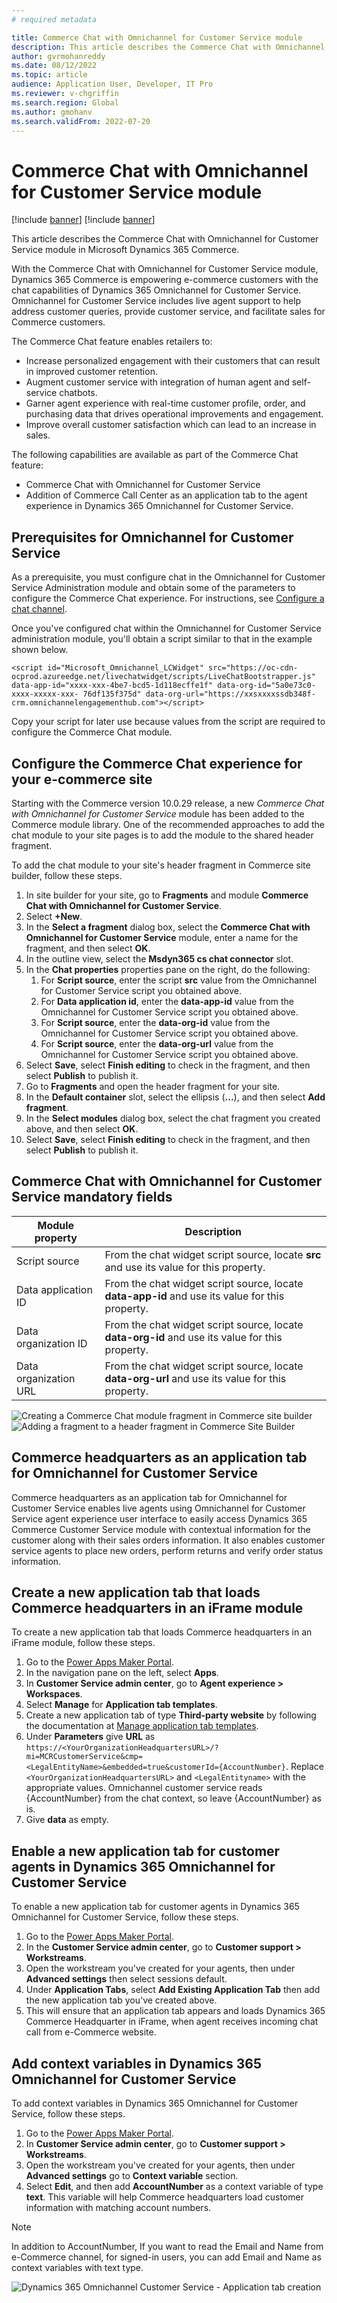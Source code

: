 ```yaml
---
# required metadata

title: Commerce Chat with Omnichannel for Customer Service module
description: This article describes the Commerce Chat with Omnichannel for Customer Service module in Microsoft Dynamics 365 Commerce.
author: gvrmohanreddy
ms.date: 08/12/2022
ms.topic: article
audience: Application User, Developer, IT Pro
ms.reviewer: v-chgriffin
ms.search.region: Global
ms.author: gmohanv
ms.search.validFrom: 2022-07-20
---
```


# Commerce Chat with Omnichannel for Customer Service module

[!include [banner](includes/banner.md)]
[!include [banner](includes/preview-banner.md)]

This article describes the Commerce Chat with Omnichannel for Customer Service module in Microsoft Dynamics 365 Commerce.

With the Commerce Chat with Omnichannel for Customer Service module, Dynamics 365 Commerce is empowering e-commerce customers with the chat capabilities of Dynamics 365 Omnichannel for Customer Service. Omnichannel for Customer Service includes live agent support to help address customer queries, provide customer service, and facilitate sales for Commerce customers. 

The Commerce Chat feature enables retailers to:

- Increase personalized engagement with their customers that can result in improved customer retention.
- Augment customer service with integration of human agent and self-service chatbots.
- Garner agent experience with real-time customer profile, order, and purchasing data that drives operational improvements and engagement.
- Improve overall customer satisfaction which can lead to an increase in sales.
 
The following capabilities are available as part of the Commerce Chat feature:

 - Commerce Chat with Omnichannel for Customer Service
 - Addition of Commerce Call Center as an application tab to the agent experience in Dynamics 365 Omnichannel for Customer Service.

## Prerequisites for Omnichannel for Customer Service 

As a prerequisite, you must configure chat in the Omnichannel for Customer Service Administration module and obtain some of the parameters to configure the Commerce Chat experience. For instructions, see [Configure a chat channel](/dynamics365/customer-service/set-up-chat-widget).

Once you've configured chat within the Omnichannel for Customer Service administration module, you'll obtain a script similar to that in the example shown below.  

`<script id="Microsoft_Omnichannel_LCWidget" src="https://oc-cdn-ocprod.azureedge.net/livechatwidget/scripts/LiveChatBootstrapper.js" data-app-id="xxxx-xxx-4be7-bcd5-1d118ecffe1f" data-org-id="5a0e73c0-xxxx-xxxxx-xxx- 76df135f375d" data-org-url="https://xxsxxxxssdb348f-crm.omnichannelengagementhub.com"></script>`

Copy your script for later use because values from the script are required to configure the Commerce Chat module.

## Configure the Commerce Chat experience for your e-commerce site 

Starting with the Commerce version 10.0.29 release, a new *Commerce Chat with Omnichannel for Customer Service* module has been added to the Commerce module library. One of the recommended approaches to add the chat module to your site pages is to add the module to the shared header fragment. 

To add the chat module to your site's header fragment in Commerce site builder, follow these steps.

1. In site builder for your site, go to **Fragments** and module **Commerce Chat with Omnichannel for Customer Service**.
1. Select **+New**.
1. In the **Select a fragment** dialog box, select the **Commerce Chat with Omnichannel for Customer Service** module, enter a name for the fragment, and then select **OK**.
1. In the outline view, select the **Msdyn365 cs chat connector** slot. 
1. In the **Chat properties** properties pane on the right, do the following:
    1. For **Script source**, enter the script **src** value from the Omnichannel for Customer Service script you obtained above.
    1. For **Data application id**, enter the **data-app-id** value from the Omnichannel for Customer Service script you obtained above.
    1. For **Script source**, enter the **data-org-id** value from the Omnichannel for Customer Service script you obtained above.
    1. For **Script source**, enter the **data-org-url** value from the Omnichannel for Customer Service script you obtained above.
1. Select **Save**, select **Finish editing** to check in the fragment, and then select **Publish** to publish it.
1. Go to **Fragments** and open the header fragment for your site. 
1. In the **Default container** slot, select the ellipsis (**...**), and then select **Add fragment**.
1. In the **Select modules** dialog box, select the chat fragment you created above, and then select **OK**.
1. Select **Save**, select **Finish editing** to check in the fragment, and then select **Publish** to publish it.

## Commerce Chat with Omnichannel for Customer Service mandatory fields

| Module property| Description  |
| ------------- |--------------|
| Script source | From the chat widget script source, locate **src** and use its value for this property. |
| Data application ID      | From the chat widget script source, locate **data-app-id** and use its value for this property. |
| Data organization ID      | From the chat widget script source, locate **data-org-id** and use its value for this property. |
| Data organization URL     | From the chat widget script source, locate **data-org-url** and use its value for this property. |

![Creating a Commerce Chat module fragment in Commerce site builder](media/Commerce-chat-creating-new-fragment.png)
![Adding a fragment to a header fragment in Commerce Site Builder](media/Commerce-chat-adding-fragment-to-header-fragment.png)

## Commerce headquarters as an application tab for Omnichannel for Customer Service

Commerce headquarters as an application tab for Omnichannel for Customer Service enables live agents using Omnichannel for Customer Service agent experience user interface to easily access Dynamics 365 Commerce Customer Service module with contextual information for the customer along with their sales orders information. It also enables customer service agents to place new orders, perform returns and verify order status information. 

## Create a new application tab that loads Commerce headquarters in an iFrame module 

To create a new application tab that loads Commerce headquarters in an iFrame module, follow these steps.

1. Go to the [Power Apps Maker Portal](https://make.powerapps.com). 
1. In the navigation pane on the left, select **Apps**.
1. In **Customer Service admin center**, go to **Agent experience \>  Workspaces**.
1. Select **Manage** for **Application tab templates**. 
1. Create a new application tab of type **Third-party website** by following the documentation at [Manage application tab templates](/dynamics365/app-profile-manager/application-tab-templates?tabs=customerserviceadmincenter).
1. Under **Parameters**  give **URL** as `https://<YourOrganizationHeadquartersURL>/?mi=MCRCustomerService&cmp=<LegalEntityName>&embedded=true&customerId={AccountNumber}`.  Replace `<YourOrganizationHeadquartersURL>` and `<LegalEntityname>` with the appropriate values. Omnichannel customer service reads {AccountNumber} from the chat context, so leave {AccountNumber} as is.
1. Give **data** as empty.

## Enable a new application tab for customer agents in Dynamics 365 Omnichannel for Customer Service

To enable a new application tab for customer agents in Dynamics 365 Omnichannel for Customer Service, follow these steps.
	
1. Go to the [Power Apps Maker Portal](https://make.powerapps.com).
1. In the **Customer Service admin center**, go to **Customer support \> Workstreams**.
1. Open the workstream you've created for your agents, then under **Advanced settings** then select sessions default. 
1. Under **Application Tabs**, select **Add Existing Application Tab** then add the new application tab you've created above.
1. This will ensure that an application tab appears and loads Dynamics 365 Commerce Headquarter in iFrame, when agent receives incoming chat call from e-Commerce website.  

## Add context variables in Dynamics 365 Omnichannel for Customer Service

To add context variables in Dynamics 365 Omnichannel for Customer Service, follow these steps.

1. Go to the [Power Apps Maker Portal](https://make.powerapps.com).
1. In **Customer Service admin center**, go to **Customer support \>  Workstreams**.
1. Open the workstream you've created for your agents, then under **Advanced settings** go to **Context variable** section. 
1. Select **Edit**, and then add **AccountNumber** as a context variable of type **text**. This variable will help Commerce headquarters load customer information with matching account numbers. 

> [!NOTE] 
> In addition to AccountNumber, If you want to read the Email and Name from e-Commerce channel, for signed-in users, you can add Email and Name as context variables with text type. 

![Dynamics 365 Omnichannel Customer Service - Application tab creation](media/OC-CS-Admin-Application-Tab-Parameters.png)




